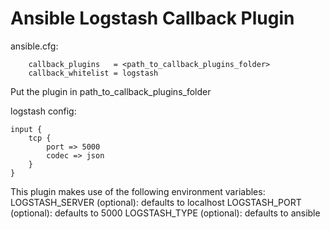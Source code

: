 # Ansible Logstash Callback Plugin

ansible.cfg:
```
    callback_plugins   = <path_to_callback_plugins_folder>
    callback_whitelist = logstash
```

Put the plugin in path_to_callback_plugins_folder

logstash config:
```
input {
    tcp {
        port => 5000
        codec => json
    }
}
```

This plugin makes use of the following environment variables:
    LOGSTASH_SERVER   (optional): defaults to localhost
    LOGSTASH_PORT     (optional): defaults to 5000
    LOGSTASH_TYPE     (optional): defaults to ansible
